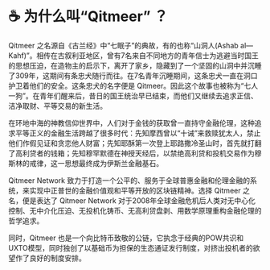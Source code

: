 # ☕ 为什么叫“Qitmeer” ？

Qitmeer 之名源自《古兰经》中“七眠子”的典故，有的也称“山洞人(Ashab al—Kahf)”。相传在古叙利亚地区，曾有7名来自不同地方的青年信士为逃避当时国王的思想压迫，在造物主的启示下，离开了家乡，隐藏到了一个坚固的山洞中并沉睡了309年，这期间有条忠犬随行而往。在7名青年沉睡期间，这条忠犬一直在洞口护卫着他们的安全。这条忠犬的名字便是 Qitmeer。因此这个故事也被称为“七人一狗”。在青年们醒来后，昔日的国王统治早已结束，而他们又继续去追求正信、洁净取财、平等交易的新生活。

在环地中海的神教信仰世界中，人们对于金钱的获取曾一直持守金融伦理，这种追求平等正义的金融生活跨越了很多时代：先知摩西曾以“十诫”来救赎犹太人，禁止他们作假见证和贪恋他人财富；先知耶酥第一次登上耶路撒冷圣山时，首先就打翻了高利贷者的钱箱；先知穆罕默德在神授天经后，以禁绝高利贷和投机交易作为穆斯林的戒律，这一思想最终成为伊斯兰金融基石。

Qitmeer Network 致力于打造一个公平的、服务于全球普惠金融和伦理金融的系统，来实现中正普世的金融价值观和平等开放的区块链精神。选择 Qitmeer 之名，便是表达了 Qitmeer Network 对于2008年全球金融危机后人类对无中心化控制、无中介化压迫、无投机化铸币、无高利贷盘剥、用数学原理重构金融伦理的哲学追求。

同时，Qitmeer 也是一个向比特币致敬的公链，它执念于经典的POW共识和UXTO模型，同时独创了以基础币为担保的生态通证发行制度，对挤出投机者的欲望作了良好的制度安排。
